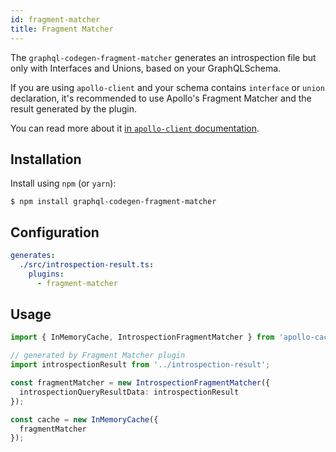 ```yaml
---
id: fragment-matcher
title: Fragment Matcher
---
```


The `graphql-codegen-fragment-matcher` generates an introspection file but only with Interfaces and Unions, based on your GraphQLSchema.

If you are using `apollo-client` and your schema contains `interface` or `union` declaration, it's recommended to use Apollo's Fragment Matcher and the result generated by the plugin.

You can read more about it [in `apollo-client` documentation](https://www.apollographql.com/docs/react/advanced/fragments.html#fragment-matcher).

## Installation

Install using `npm` (or `yarn`):

    $ npm install graphql-codegen-fragment-matcher

## Configuration

```yaml
generates:
  ./src/introspection-result.ts:
    plugins:
      - fragment-matcher
```

## Usage

```typescript
import { InMemoryCache, IntrospectionFragmentMatcher } from 'apollo-cache-inmemory';

// generated by Fragment Matcher plugin
import introspectionResult from '../introspection-result';

const fragmentMatcher = new IntrospectionFragmentMatcher({
  introspectionQueryResultData: introspectionResult
});

const cache = new InMemoryCache({
  fragmentMatcher
});
```
